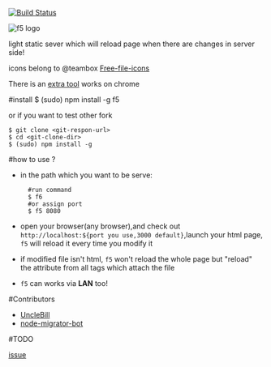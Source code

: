 [![Build Status](https://travis-ci.org/UncleBill/f5.png?branch=master)](https://travis-ci.org/UncleBill/f5)

![f5 logo](http://pic.yupoo.com/island205/CuRETY9c/small.jpg)

 light static sever which will reload page when there are changes in server side!

icons belong to @teambox [Free-file-icons](https://github.com/teambox/Free-file-icons)

There is an [extra tool](https://github.com/UncleBill/crx4f5) works on chrome

#install
    $ (sudo) npm install -g f5

or if you want to test other fork

    $ git clone <git-respon-url>
    $ cd <git-clone-dir>
    $ (sudo) npm install -g

#how to use ?
- in the path which you want to be serve:


        #run command
        $ f6
        #or assign port
        $ f5 8080

- open your browser(any browser),and check out `http://localhost:${port you use,3000 default}`,launch your html page, `f5` will reload it every time you modify it

- if modified file isn't html, `f5` won't reload the whole page but "reload" the attribute from all tags which attach the file

- `f5` can works via **LAN** too!

#Contributors

- [UncleBill](https://github.com/UncleBill)
- [node-migrator-bot](https://github.com/node-migrator-bot)

#TODO

[issue](https://github.com/island205/f5/issues?milestone=1&state=open)
